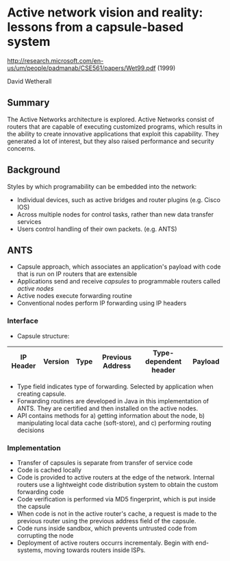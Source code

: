 # Active network vision and reality: lessons from a capsule-based system

http://research.microsoft.com/en-us/um/people/padmanab/CSE561/papers/Wet99.pdf (1999)

David Wetherall

## Summary
The Active Networks architecture is explored. Active Networks consist of routers that are capable of executing customized
programs, which results in the ability to create innovative applications that exploit this capability. They generated 
a lot of interest, but they also raised performance and security concerns. 

## Background
Styles by which programability can be embedded into the network:
* Individual devices, such as active bridges and router plugins (e.g. Cisco IOS)
* Across multiple nodes for control tasks, rather than new data transfer services
* Users control handling of their own packets. (e.g. ANTS)

## ANTS
* Capsule approach, which associates an application's payload with code that is run on IP routers that are extensible
* Applications send and receive _capsules_ to programmable routers called _active nodes_
* Active nodes execute forwarding routine
* Conventional nodes perform IP forwarding using IP headers

### Interface
* Capsule structure:

| IP Header | Version | Type | Previous Address | Type-dependent header | Payload |
|-----------|---------|------|------------------|-----------------------|---------|

* Type field indicates type of forwarding. Selected by application when creating capsule.
* Forwarding routines are developed in Java in this implementation of ANTS. They are certified and then installed
on the active nodes.
* API contains methods for a) getting information about the node, b) manipulating local data cache (soft-store), 
and c) performing routing decisions

### Implementation
* Transfer of capsules is separate from transfer of service code
* Code is cached locally
* Code is provided to active routers at the edge of the network. Internal routers use a lightweight code distribution system
to obtain the custom forwarding code
* Code verification is performed via MD5 fingerprint, which is put inside the capsule
* When code is not in the active router's cache, a request is made to the previous router using the previous address field of the capsule.
* Code runs inside sandbox, which prevents untrusted code from corrupting the node
* Deployment of active routers occurrs incrementaly. Begin with end-systems, moving towards routers inside ISPs.
